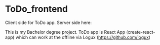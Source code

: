 # ToDo_frontend
Client side for ToDo app. Server side here: 

This is my Bachelor degree project. ToDo app is React App (create-react-app) which can work at the offline via Logux (https://github.com/logux)
